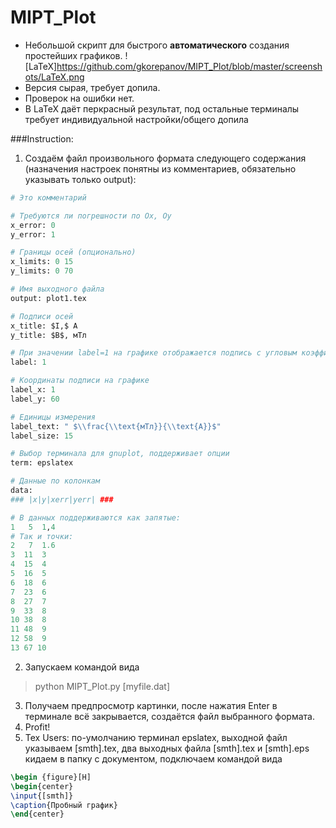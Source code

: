 # MIPT_Plot
- Небольшой скрипт для быстрого  **автоматического** создания простейших графиков.
![LaTeX]https://github.com/gkorepanov/MIPT_Plot/blob/master/screenshots/LaTeX.png
- Версия сырая, требует допила.
- Проверок на ошибки нет.
- В LaTeX даёт перкрасный результат, под остальные терминалы требует индивидуальной настройки/общего допила


###Instruction:
1) Создаём файл произвольного формата следующего содержания (назначения настроек понятны из комментариев, обязательно указывать только output):
```Python
# Это комментарий

# Требуются ли погрешности по Ox, Oy
x_error: 0
y_error: 1

# Границы осей (опционально)
x_limits: 0 15
y_limits: 0 70

# Имя выходного файла
output: plot1.tex

# Подписи осей
x_title: $I,$ А
y_title: $B$, мТл

# При значении label=1 на графике отображается подпись с угловым коэффициентом
label: 1

# Координаты подписи на графике
label_x: 1
label_y: 60

# Единицы измерения
label_text: " $\\frac{\\text{мТл}}{\\text{А}}$"
label_size: 15

# Выбор терминала для gnuplot, поддерживает опции
term: epslatex

# Данные по колонкам
data:
### |x|y|xerr|yerr| ###

# В данных поддерживаются как запятые:
1   5  1,4
# Так и точки:
2   7  1.6
3  11  3
4  15  4
5  16  5
6  18  6
7  23  6
8  27  7
9  33  8
10 38  8
11 48  9
12 58  9
13 67 10
```
2) Запускаем командой вида 
> python MIPT_Plot.py [myfile.dat]

3) Получаем предпросмотр картинки, после нажатия Enter в терминале всё закрывается, создаётся файл выбранного формата.
4) Profit!
5) Tex Users: по-умолчанию терминал epslatex, выходной файл указываем [smth].tex, два выходных файла [smth].tex и [smth].eps кидаем в папку с документом, подключаем командой вида
```tex
\begin {figure}[H]
\begin{center}
\input{[smth]}
\caption{Пробный график}
\end{center}
```
